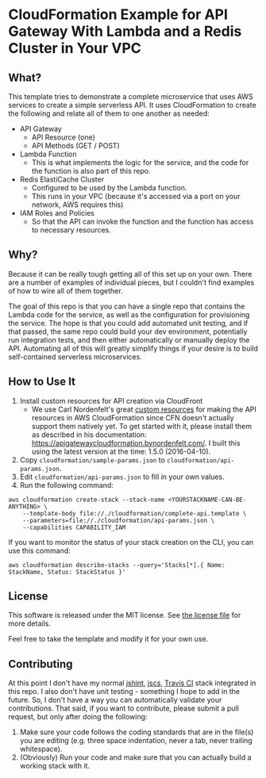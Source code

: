 # CloudFormation Example for API Gateway With Lambda and a Redis Cluster in Your VPC

## What?

This template tries to demonstrate a complete microservice that uses AWS
services to create a simple serverless API. It uses CloudFormation to create
the following and relate all of them to one another as needed:

   * API Gateway
      * API Resource (one)
      * API Methods (GET / POST)
   * Lambda Function
      * This is what implements the logic for the service, and the code for the function is also part of this repo.
   * Redis ElastiCache Cluster
      * Configured to be used by the Lambda function.
      * This runs in your VPC (because it's accessed via a port on your network, AWS requires this)
   * IAM Roles and Policies
      * So that the API can invoke the function and the function has access to necessary resources.



## Why?

Because it can be really tough getting all of this set up on your own. There
are a number of examples of individual pieces, but I couldn't find examples of
how to wire all of them together.

The goal of this repo is that you can have a single repo that contains the
Lambda code for the service, as well as the configuration for provisioning the
service. The hope is that you could add automated unit testing, and if that
passed, the same repo could build your dev environment, potentially run
integration tests, and then either automatically or manually deploy the API.
Automating all of this will greatly simplify things if your desire is to build
self-contained serverless microservices.


## How to Use It

   1. Install custom resources for API creation via CloudFront
      * We use Carl Nordenfelt's great [custom resources](https://github.com/carlnordenfelt/aws-api-gateway-for-cloudformation/) for making the API resources in AWS CloudFormation since CFN doesn't actually support them natively yet. To get started with it, please install them as described in his documentation: https://apigatewaycloudformation.bynordenfelt.com/. I built this using the latest version at the time: 1.5.0 (2016-04-10).
   2. Copy `cloudformation/sample-params.json` to `cloudformation/api-params.json`.
   3. Edit `cloudformation/api-params.json` to fill in your own values.
   4. Run the following command:

```
aws cloudformation create-stack --stack-name <YOURSTACKNAME-CAN-BE-ANYTHING> \
    --template-body file://./cloudformation/complete-api.template \
    --parameters=file://./cloudformation/api-params.json \
    --capabilities CAPABILITY_IAM
```

If you want to monitor the status of your stack creation on the CLI, you can use this command:

```
aws cloudformation describe-stacks --query='Stacks[*].{ Name: StackName, Status: StackStatus }'
```


## License

This software is released under the MIT license. See [the license file](LICENSE) for more details.

Feel free to take the template and modify it for your own use.


## Contributing

At this point I don't have my normal [jshint](http://jshint.com/),
[jscs](http://jscs.info/), [Travis CI](https://travis-ci.org/) stack integrated
in this repo. I also don't have unit testing - something I hope to add in the
future. So, I don't have a way you can automatically validate your
contributions. That said, if you want to contribute, please submit a pull
request, but only after doing the following:

 1. Make sure your code follows the coding standards that are in the file(s) you are editing (e.g. three space indentation, never a tab, never trailing whitespace).
 2. (Obviously) Run your code and make sure that you can actually build a working stack with it.
